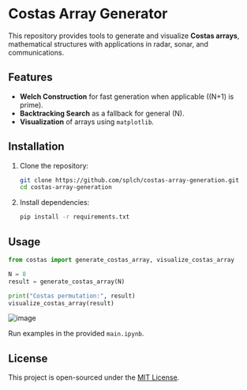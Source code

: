 # Costas Array Generator

This repository provides tools to generate and visualize **Costas arrays**, mathematical structures with applications in radar, sonar, and communications.

## Features

- **Welch Construction** for fast generation when applicable (\(N+1\) is prime).
- **Backtracking Search** as a fallback for general \(N\).
- **Visualization** of arrays using `matplotlib`.

## Installation

1. Clone the repository:
   ```bash
   git clone https://github.com/splch/costas-array-generation.git
   cd costas-array-generation
   ```
2. Install dependencies:
   ```bash
   pip install -r requirements.txt
   ```

## Usage

```python
from costas import generate_costas_array, visualize_costas_array

N = 8
result = generate_costas_array(N)

print("Costas permutation:", result)
visualize_costas_array(result)
```

![image](https://github.com/user-attachments/assets/37c24180-7f08-4ed2-a8b5-0bd0f66284d4)

Run examples in the provided `main.ipynb`.

## License

This project is open-sourced under the [MIT License](https://opensource.org/licenses/MIT).
